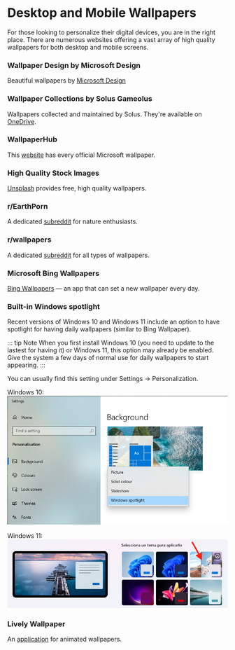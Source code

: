 # Desktop and Mobile Wallpapers

For those looking to personalize their digital devices, you are in the right place. There are numerous websites offering a vast array of high quality wallpapers for both desktop and mobile screens.

### Wallpaper Design by Microsoft Design

Beautiful wallpapers by [Microsoft Design](https://wallpapers.microsoft.design/)

### Wallpaper Collections by Solus Gameolus

Wallpapers collected and maintained by Solus. They're available on [OneDrive](https://actoweb-my.sharepoint.com/:f:/g/personal/avogato_catphile_actoweb_xyz/EimxR6YeSqpOsZUYKD77I-IBSAZfLNAASmSYx67rTF5CuQ?e=hfSubn).

### WallpaperHub

This [website](https://www.wallpaperhub.app/) has every official Microsoft wallpaper.

### High Quality Stock Images

[Unsplash](https://unsplash.com/) provides free, high quality wallpapers.

### r/EarthPorn

A dedicated [subreddit](https://www.reddit.com/r/EarthPorn/) for nature enthusiasts.

### r/wallpapers

A dedicated [subreddit](https://www.reddit.com/r/wallpapers/) for all types of wallpapers.

### Microsoft Bing Wallpapers

[Bing Wallpapers](https://bingwallpaper.microsoft.com) — an app that can set a new wallpaper every day.

### Built-in Windows spotlight

Recent versions of Windows 10 and Windows 11 include an option to have spotlight for having daily wallpapers (similar to Bing Wallpaper).

::: tip Note
When you first install Windows 10 (you need to update to the lastest for having it) or Windows 11, this option may already be enabled. Give the system a few days of normal use for daily wallpapers to start appearing.
:::

You can usually find this setting under Settings → Personalization.

Windows 10:
![Windows 10 spotlight option](./img/wallpapers/Windows-10-spotlight.png)

Windows 11:
![Windows 11 spotlight option](./img/wallpapers/Windows-11-spotlight.png)

### Lively Wallpaper

An [application](https://apps.microsoft.com/detail/9ntm2qc6qws7) for animated wallpapers.